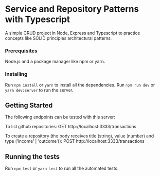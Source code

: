 # Service and Repository Patterns with Typescript

A simple CRUD project in Node, Express and Typescript to practice concepts like SOLID principles architectural patterns.

### Prerequisites

Node.js and a package manager like npm or yarn.

### Installing

Run `npm install` or `yarn` to install all the dependencies.
Run `npm run dev` or `yarn dev:server` to run the server.

## Getting Started

The following endpoints can be tested with this server:

To list github repositories:
    GET http://localhost:3333/transactions

To create a repository (the body receives title (string), value (number) and type ('income' | 'outcome')):
    POST http://localhost:3333/transactions

## Running the tests

Run `npm test` or `yarn test` to run all the automated tests.
